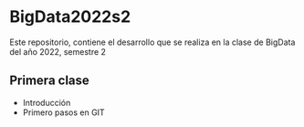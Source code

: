 # BigData2022s2
Este repositorio, contiene el desarrollo que se realiza en la clase de BigData del año 2022, semestre 2

## Primera clase
* Introducción
* Primero pasos en GIT

